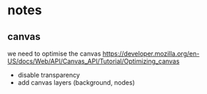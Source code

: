 # notes

## canvas

we need to optimise the canvas https://developer.mozilla.org/en-US/docs/Web/API/Canvas_API/Tutorial/Optimizing_canvas

- disable transparency
- add canvas layers (background, nodes)
